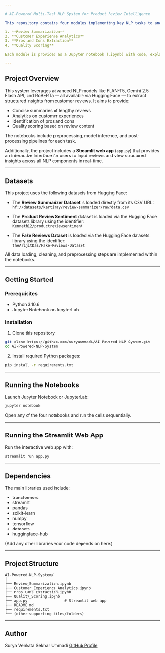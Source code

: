 ```yaml
---

# AI-Powered Multi-Task NLP System for Product Review Intelligence

This repository contains four modules implementing key NLP tasks to analyze product reviews, along with a Streamlit web app for real-time review analysis:

1. **Review Summarization**  
2. **Customer Experience Analytics**  
3. **Pros and Cons Extraction**  
4. **Quality Scoring**

Each module is provided as a Jupyter notebook (.ipynb) with code, explanations, and example outputs.

---
```


## Project Overview

This system leverages advanced NLP models like FLAN-T5, Gemini 2.5 Flash API, and RoBERTa — all available via Hugging Face — to extract structured insights from customer reviews. It aims to provide:

- Concise summaries of lengthy reviews  
- Analytics on customer experiences  
- Identification of pros and cons  
- Quality scoring based on review content

The notebooks include preprocessing, model inference, and post-processing pipelines for each task.

Additionally, the project includes a **Streamlit web app** (`app.py`) that provides an interactive interface for users to input reviews and view structured insights across all NLP components in real-time.

---

## Datasets

This project uses the following datasets from Hugging Face:

- The **Review Summarizer Dataset** is loaded directly from its CSV URL:  
  `hf://datasets/kartikay/review-summarizer/raw/data.csv`

- The **Product Review Sentiment** dataset is loaded via the Hugging Face datasets library using the identifier:  
  `Kenneth12/productreviewsentiment`

- The **Fake Reviews Dataset** is loaded via the Hugging Face datasets library using the identifier:  
  `theArijitDas/Fake-Reviews-Dataset`

All data loading, cleaning, and preprocessing steps are implemented within the notebooks.

---

## Getting Started

### Prerequisites

- Python 3.10.6  
- Jupyter Notebook or JupyterLab  

### Installation

1. Clone this repository:

```bash
git clone https://github.com/suryaummadi/AI-Powered-NLP-System.git
cd AI-Powered-NLP-System
````

2. Install required Python packages:

```bash
pip install -r requirements.txt
```

---

## Running the Notebooks

Launch Jupyter Notebook or JupyterLab:

```bash
jupyter notebook
```

Open any of the four notebooks and run the cells sequentially.

---

## Running the Streamlit Web App

Run the interactive web app with:

```bash
streamlit run app.py
```

---

## Dependencies

The main libraries used include:

* transformers
* streamlit
* pandas
* scikit-learn
* numpy
* tensorflow
* datasets
* huggingface-hub

(Add any other libraries your code depends on here.)

---

## Project Structure

```
AI-Powered-NLP-System/
│
├── Review_Summarization.ipynb  
├── Customer_Experience_Analytics.ipynb  
├── Pros_Cons_Extraction.ipynb  
├── Quality_Scoring.ipynb  
├── app.py                 # Streamlit web app  
├── README.md  
├── requirements.txt  
└── (other supporting files/folders)
```

---

## Author

Surya Venkata Sekhar Ummadi
[GitHub Profile](https://github.com/suryaummadi)


